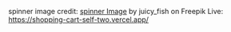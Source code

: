 spinner image credit: [spinner Image]("https://www.freepik.com/free-vector/loading-circles-blue-gradient_51017986.htm#query=loading&position=4&from_view=keyword&track=sph&uuid=125e8ca2-f957-4f12-8641-a30deeb5debe") by juicy_fish</a> on Freepik
Live: https://shopping-cart-self-two.vercel.app/
